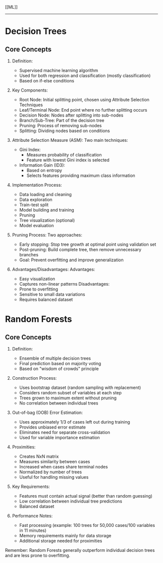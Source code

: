 [[ML]]
___
# Decision Trees

## Core Concepts
1. Definition:
   - Supervised machine learning algorithm
   - Used for both regression and classification (mostly classification)
   - Based on if-else conditions

2. Key Components:
   - Root Node: Initial splitting point, chosen using Attribute Selection Techniques
   - Leaf/Terminal Node: End point where no further splitting occurs
   - Decision Node: Nodes after splitting into sub-nodes
   - Branch/Sub-Tree: Part of the decision tree
   - Pruning: Process of removing sub-nodes
   - Splitting: Dividing nodes based on conditions

3. Attribute Selection Measure (ASM):
   Two main techniques:
   - Gini Index: 
     * Measures probability of classification
     * Feature with lowest Gini index is selected
   - Information Gain (ID3):
     * Based on entropy
     * Selects features providing maximum class information

4. Implementation Process:
   - Data loading and cleaning
   - Data exploration
   - Train-test split
   - Model building and training
   - Pruning
   - Tree visualization (optional)
   - Model evaluation

5. Pruning Process:
   Two approaches:
   - Early stopping: Stop tree growth at optimal point using validation set
   - Post-pruning: Build complete tree, then remove unnecessary branches
   - Goal: Prevent overfitting and improve generalization

6. Advantages/Disadvantages:
   Advantages:
   - Easy visualization
   - Captures non-linear patterns
   Disadvantages:
   - Prone to overfitting
   - Sensitive to small data variations
   - Requires balanced dataset

# Random Forests

## Core Concepts
1. Definition:
   - Ensemble of multiple decision trees
   - Final prediction based on majority voting
   - Based on "wisdom of crowds" principle

2. Construction Process:
   - Uses bootstrap dataset (random sampling with replacement)
   - Considers random subset of variables at each step
   - Trees grown to maximum extent without pruning
   - No correlation between individual trees

3. Out-of-bag (OOB) Error Estimation:
   - Uses approximately 1/3 of cases left out during training
   - Provides unbiased error estimate
   - Eliminates need for separate cross-validation
   - Used for variable importance estimation

4. Proximities:
   - Creates NxN matrix
   - Measures similarity between cases
   - Increased when cases share terminal nodes
   - Normalized by number of trees
   - Useful for handling missing values

5. Key Requirements:
   - Features must contain actual signal (better than random guessing)
   - Low correlation between individual tree predictions
   - Balanced dataset

6. Performance Notes:
   - Fast processing (example: 100 trees for 50,000 cases/100 variables in 11 minutes)
   - Memory requirements mainly for data storage
   - Additional storage needed for proximities

Remember: Random Forests generally outperform individual decision trees and are less prone to overfitting.
